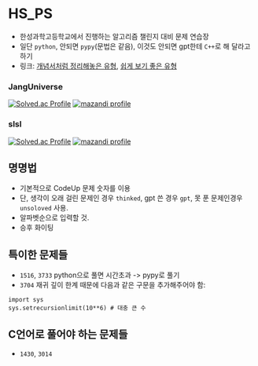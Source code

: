 # HS_PS
- 한성과학고등학교에서 진행하는 알고리즘 챌린지 대비 문제 연습장
- 일단 `python`, 안되면 `pypy`(문법은 같음), 이것도 안되면 gpt한테 `C++`로 해 달라고 하기
- 링크: [개념서처럼 정리해놓은 유형](https://00ad-8e71-00ff-055d.tistory.com/), [쉽게 보기 좋은 유형](https://blog.naver.com/kks227)
   
### JangUniverse
[![Solved.ac Profile](http://mazassumnida.wtf/api/v2/generate_badge?boj=janguniverse)](https://solved.ac/profile/janguniverse)
[![mazandi profile](http://mazandi.herokuapp.com/api?handle=janguniverse&theme=dark)](https://solved.ac/profile/janguniverse)

### slsl 
[![Solved.ac Profile](http://mazassumnida.wtf/api/v2/generate_badge?boj=djsiui12)](https://solved.ac/profile/djsiui12)
[![mazandi profile](http://mazandi.herokuapp.com/api?handle=djsiui12&theme=dark)](https://solved.ac/profile/djsiui12)

## 명명법
- 기본적으로 CodeUp 문제 숫자를 이용
- 단, 생각이 오래 걸린 문제인 경우 `thinked`, gpt 쓴 경우 `gpt`, 못 푼 문제인경우 `unsoloved` 사용.
- 알파벳순으로 입력할 것.
- 승후 화이팅


## 특이한 문제들
- `1516`, `3733` python으로 풀면 시간초과 -> pypy로 풀기
- `3704` 재귀 깊이 한계 때문에 다음과 같은 구문을 추가해주어야 함:
```
import sys
sys.setrecursionlimit(10**6) # 대충 큰 수
```

## C언어로 풀어야 하는 문제들
- `1430`, `3014`
